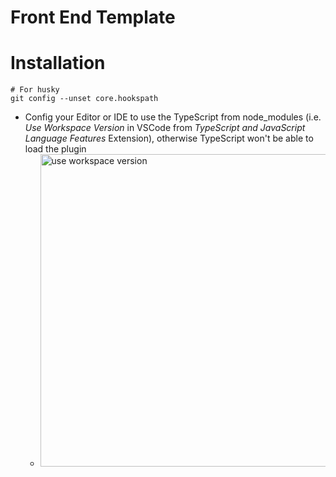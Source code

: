 # Front End Template

# Installation

```
# For husky
git config --unset core.hookspath
```

- Config your Editor or IDE to use the TypeScript from node_modules (i.e. _Use Workspace Version_ in VSCode from _TypeScript and JavaScript Language Features_ Extension), otherwise TypeScript won't be able to load the plugin
  - <img width="500" src="https://i.sstatic.net/KLLlw.png" alt="use workspace version">
